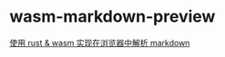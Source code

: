 # wasm-markdown-preview

[使用 rust & wasm 实现在浏览器中解析 markdown](https://chat.openai.com/share/7e9ee5d8-b686-4c00-9f32-110d52d6e564)
